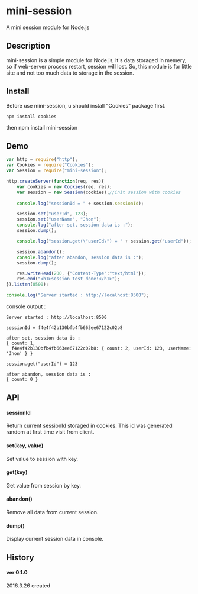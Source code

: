 # mini-session
A mini session module for Node.js

## Description
mini-session is a simple module for Node.js, it's data storaged in memery, so if web-server process restart, session will lost. So, this module is for little site and not too much data to storage in the session.

## Install
Before use mini-session, u should install "Cookies" package first.

    npm install cookies
then
    npm install mini-session

## Demo
````javascript
var http = require("http");
var Cookies = require("Cookies");
var Session = require("mini-session");

http.createServer(function(req, res){
	var cookies = new Cookies(req, res);
	var session = new Session(cookies);//init session with cookies
	
	console.log("sessionId = " + session.sessionId);

	session.set("userId", 123);
	session.set("userName", "Jhon");
	console.log("after set, session data is :");
	session.dump();

	console.log("session.get(\"userId\") = " + session.get("userId"));

	session.abandon();
	console.log("after abandon, session data is :");
	session.dump();

	res.writeHead(200, {"Content-Type":"text/html"});
	res.end("<h1>session test done!</h1>");
}).listen(8500);

console.log("Server started : http://localhost:8500");
````

console output :

    Server started : http://localhost:8500
    
    sessionId = f4e4f42b130bfb4fb663ee67122c02b8
    
    after set, session data is :
    { count: 1,
      f4e4f42b130bfb4fb663ee67122c02b8: { count: 2, userId: 123, userName: 'Jhon' } }
    
    session.get("userId") = 123
    
    after abandon, session data is :
    { count: 0 }

## API
#### sessionId
Return current sessionId storaged in cookies. This id was generated random at first time visit from client.
#### set(key, value)
Set value to session with key.
#### get(key)
Get value from session by key.
#### abandon()
Remove all data from current session.
#### dump()
Display current session data in console.

## History
#### ver 0.1.0
2016.3.26
created
